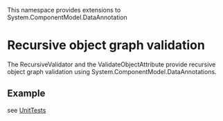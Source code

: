 
This namespace provides extensions to System.ComponentModel.DataAnnotation

# Recursive object graph validation

The RecursiveValidator and the ValidateObjectAttribute provide recursive object graph validation using System.ComponentModel.DataAnnotations.

## Example

see [UnitTests](../../Plainion.Core.Tests/Validation/)
